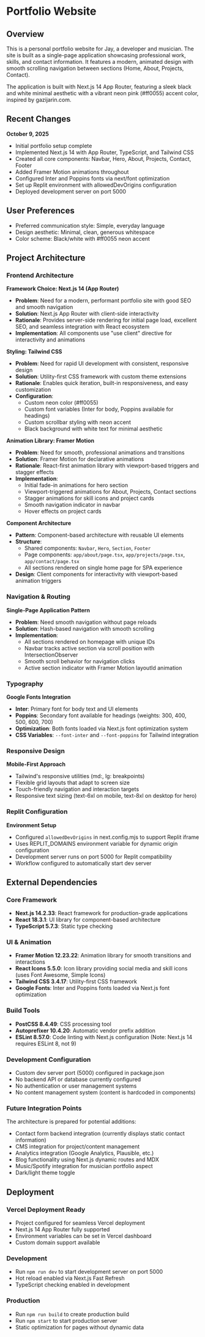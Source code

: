 # Portfolio Website

## Overview

This is a personal portfolio website for Jay, a developer and musician. The site is built as a single-page application showcasing professional work, skills, and contact information. It features a modern, animated design with smooth scrolling navigation between sections (Home, About, Projects, Contact).

The application is built with Next.js 14 App Router, featuring a sleek black and white minimal aesthetic with a vibrant neon pink (#ff0055) accent color, inspired by gazijarin.com.

## Recent Changes

**October 9, 2025**
- Initial portfolio setup complete
- Implemented Next.js 14 with App Router, TypeScript, and Tailwind CSS
- Created all core components: Navbar, Hero, About, Projects, Contact, Footer
- Added Framer Motion animations throughout
- Configured Inter and Poppins fonts via next/font optimization
- Set up Replit environment with allowedDevOrigins configuration
- Deployed development server on port 5000

## User Preferences

- Preferred communication style: Simple, everyday language
- Design aesthetic: Minimal, clean, generous whitespace
- Color scheme: Black/white with #ff0055 neon accent

## Project Architecture

### Frontend Architecture

**Framework Choice: Next.js 14 (App Router)**
- **Problem**: Need for a modern, performant portfolio site with good SEO and smooth navigation
- **Solution**: Next.js App Router with client-side interactivity
- **Rationale**: Provides server-side rendering for initial page load, excellent SEO, and seamless integration with React ecosystem
- **Implementation**: All components use "use client" directive for interactivity and animations

**Styling: Tailwind CSS**
- **Problem**: Need for rapid UI development with consistent, responsive design
- **Solution**: Utility-first CSS framework with custom theme extensions
- **Rationale**: Enables quick iteration, built-in responsiveness, and easy customization
- **Configuration**: 
  - Custom neon color (#ff0055)
  - Custom font variables (Inter for body, Poppins available for headings)
  - Custom scrollbar styling with neon accent
  - Black background with white text for minimal aesthetic

**Animation Library: Framer Motion**
- **Problem**: Need for smooth, professional animations and transitions
- **Solution**: Framer Motion for declarative animations
- **Rationale**: React-first animation library with viewport-based triggers and stagger effects
- **Implementation**: 
  - Initial fade-in animations for hero section
  - Viewport-triggered animations for About, Projects, Contact sections
  - Stagger animations for skill icons and project cards
  - Smooth navigation indicator in navbar
  - Hover effects on project cards

**Component Architecture**
- **Pattern**: Component-based architecture with reusable UI elements
- **Structure**: 
  - Shared components: `Navbar`, `Hero`, `Section`, `Footer`
  - Page components: `app/about/page.tsx`, `app/projects/page.tsx`, `app/contact/page.tsx`
  - All sections rendered on single home page for SPA experience
- **Design**: Client components for interactivity with viewport-based animation triggers

### Navigation & Routing

**Single-Page Application Pattern**
- **Problem**: Need smooth navigation without page reloads
- **Solution**: Hash-based navigation with smooth scrolling
- **Implementation**: 
  - All sections rendered on homepage with unique IDs
  - Navbar tracks active section via scroll position with IntersectionObserver
  - Smooth scroll behavior for navigation clicks
  - Active section indicator with Framer Motion layoutId animation

### Typography

**Google Fonts Integration**
- **Inter**: Primary font for body text and UI elements
- **Poppins**: Secondary font available for headings (weights: 300, 400, 500, 600, 700)
- **Optimization**: Both fonts loaded via Next.js font optimization system
- **CSS Variables**: `--font-inter` and `--font-poppins` for Tailwind integration

### Responsive Design

**Mobile-First Approach**
- Tailwind's responsive utilities (md:, lg: breakpoints)
- Flexible grid layouts that adapt to screen size
- Touch-friendly navigation and interaction targets
- Responsive text sizing (text-6xl on mobile, text-8xl on desktop for hero)

### Replit Configuration

**Environment Setup**
- Configured `allowedDevOrigins` in next.config.mjs to support Replit iframe
- Uses REPLIT_DOMAINS environment variable for dynamic origin configuration
- Development server runs on port 5000 for Replit compatibility
- Workflow configured to automatically start dev server

## External Dependencies

### Core Framework
- **Next.js 14.2.33**: React framework for production-grade applications
- **React 18.3.1**: UI library for component-based architecture
- **TypeScript 5.7.3**: Static type checking

### UI & Animation
- **Framer Motion 12.23.22**: Animation library for smooth transitions and interactions
- **React Icons 5.5.0**: Icon library providing social media and skill icons (uses Font Awesome, Simple Icons)
- **Tailwind CSS 3.4.17**: Utility-first CSS framework
- **Google Fonts**: Inter and Poppins fonts loaded via Next.js font optimization

### Build Tools
- **PostCSS 8.4.49**: CSS processing tool
- **Autoprefixer 10.4.20**: Automatic vendor prefix addition
- **ESLint 8.57.0**: Code linting with Next.js configuration (Note: Next.js 14 requires ESLint 8, not 9)

### Development Configuration
- Custom dev server port (5000) configured in package.json
- No backend API or database currently configured
- No authentication or user management systems
- No content management system (content is hardcoded in components)

### Future Integration Points
The architecture is prepared for potential additions:
- Contact form backend integration (currently displays static contact information)
- CMS integration for project/content management
- Analytics integration (Google Analytics, Plausible, etc.)
- Blog functionality using Next.js dynamic routes and MDX
- Music/Spotify integration for musician portfolio aspect
- Dark/light theme toggle

## Deployment

### Vercel Deployment Ready
- Project configured for seamless Vercel deployment
- Next.js 14 App Router fully supported
- Environment variables can be set in Vercel dashboard
- Custom domain support available

### Development
- Run `npm run dev` to start development server on port 5000
- Hot reload enabled via Next.js Fast Refresh
- TypeScript checking enabled in development

### Production
- Run `npm run build` to create production build
- Run `npm start` to start production server
- Static optimization for pages without dynamic data
